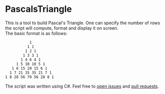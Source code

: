 # PascalsTriangle

This is a tool to build Pascal's Triangle. One can specify the number of rows the script will compute, format and display it on screen.<br>
The basic format is as follows:

```
           1
          1 1
         1 2 1
        1 3 3 1
       1 4 6 4 1
     1 5 10 10 5 1
   1 6 15 20 15 6 1
  1 7 21 35 35 21 7 1
1 8 28 56 70 56 28 8 1
```

The script was written using C#. Feel free to [open issues](./issues) and [pull requests](./pull).